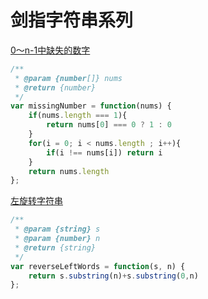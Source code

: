 # 剑指字符串系列

[0～n-1中缺失的数字](https://leetcode-cn.com/problems/que-shi-de-shu-zi-lcof/)

```javascript
/**
 * @param {number[]} nums
 * @return {number}
 */
var missingNumber = function(nums) {
    if(nums.length === 1){
        return nums[0] === 0 ? 1 : 0
    }
    for(i = 0; i < nums.length ; i++){
        if(i !== nums[i]) return i
    }
    return nums.length
};
```

[左旋转字符串](https://leetcode-cn.com/problems/zuo-xuan-zhuan-zi-fu-chuan-lcof/)

```javascript
/**
 * @param {string} s
 * @param {number} n
 * @return {string}
 */
var reverseLeftWords = function(s, n) {
    return s.substring(n)+s.substring(0,n)
};
```
